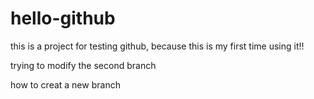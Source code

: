 # hello-github
this is a project for testing github, because this is my first time using it!!

trying to modify the second branch

how to creat a new branch
